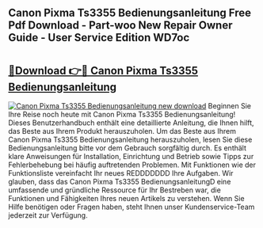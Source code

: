 ## Canon Pixma Ts3355 Bedienungsanleitung Free Pdf Download - Part-woo New Repair Owner Guide - User Service Edition WD7oc

# <h2><a href="http://df2ivr.blite.top/?on=Canon+Pixma+Ts3355+Bedienungsanleitung">🔗Download 👉🔴 Canon Pixma Ts3355 Bedienungsanleitung</a></h2>

[![Canon Pixma Ts3355 Bedienungsanleitung new download](https://i.imgur.com/lujVjoI.png)](http://df2ivr.blite.top/?on=Canon+Pixma+Ts3355+Bedienungsanleitung)
Beginnen Sie Ihre Reise noch heute mit Canon Pixma Ts3355 Bedienungsanleitung! Dieses Benutzerhandbuch enthält eine detaillierte Anleitung, die Ihnen hilft, das Beste aus Ihrem Produkt herauszuholen. Um das Beste aus Ihrem Canon Pixma Ts3355 Bedienungsanleitung herauszuholen, lesen Sie diese Bedienungsanleitung bitte vor dem Gebrauch sorgfältig durch. Es enthält klare Anweisungen für Installation, Einrichtung und Betrieb sowie Tipps zur Fehlerbehebung bei häufig auftretenden Problemen. Mit Funktionen wie der Funktionsliste vereinfacht Ihr neues REDDDDDDD Ihre Aufgaben. Wir glauben, dass das Canon Pixma Ts3355 BedienungsanleitungD eine umfassende und gründliche Ressource für Ihr Bestreben war, die Funktionen und Fähigkeiten Ihres neuen Artikels zu verstehen. Wenn Sie Hilfe benötigen oder Fragen haben, steht Ihnen unser Kundenservice-Team jederzeit zur Verfügung.
